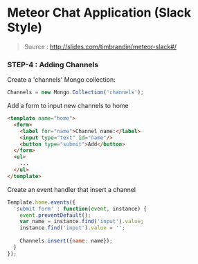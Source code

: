 # Meteor Chat Application (Slack Style)

> Source : http://slides.com/timbrandin/meteor-slack#/

### STEP-4 : Adding Channels

Create a 'channels' Mongo collection: 
```javascript
Channels = new Mongo.Collection('channels');
```

Add a form to input new channels to home 
```html
<template name="home">
  <form>
    <label for="name">Channel name:</label>
    <input type="text" id="name"/>
    <button type="submit">Add</button>
  </form>
  <ul>
    ...
  </ul>
</template>
```

Create an event handler that insert a channel
```javascript
Template.home.events({
  'submit form' : function(event, instance) {
    event.preventDefault();
    var name = instance.find('input').value;
    instance.find('input').value = '';
    
    Channels.insert({name: name});
  }
});
```